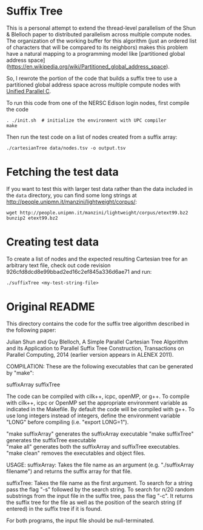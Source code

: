 # Suffix Tree

This is a personal attempt to extend the thread-level parallelism of
the Shun & Blelloch paper to distributed parallelism across multiple
compute nodes.  The organization of the working buffer for this
algorithm (just an ordered list of characters that will be compared
to its neighbors) makes this problem have a natural mapping to
a programming model like [partitioned global address space]
(https://en.wikipedia.org/wiki/Partitioned_global_address_space).

So, I rewrote the portion of the code that builds a suffix tree to
use a partitioned global address space across multiple compute nodes
with [Unified Parallel C](http://upc.lbl.gov/).

To run this code from one of the NERSC Edison login nodes, first
compile the code

    . ./init.sh  # initialize the environment with UPC compiler
    make

Then run the test code on a list of nodes created from a suffix array:

    ./cartesianTree data/nodes.tsv -o output.tsv

# Fetching the test data

If you want to test this with larger test data rather than the data included
in the `data` directory, you can find some long strings at
http://people.unipmn.it/manzini/lightweight/corpus/:

    wget http://people.unipmn.it/manzini/lightweight/corpus/etext99.bz2
    bunzip2 etext99.bz2
 
# Creating test data

To create a list of nodes and the expected resulting Cartesian tree for
an arbitrary text file, check out code revision
926cfd8dcd8e99bbad2ed16c2ef845a336d6ae71 and run:

    ./suffixTree <my-test-string-file>

# Original README

This directory contains the code for the suffix tree algorithm
described in the following paper:

Julian Shun and Guy Blelloch, A Simple Parallel Cartesian Tree
Algorithm and its Application to Parallel Suffix Tree Construction,
Transactions on Parallel Computing, 2014 (earlier version appears in
ALENEX 2011).

COMPILATION:
These are the following executables that can be generated by "make":

suffixArray
suffixTree

The code can be compiled with cilk++, icpc, openMP, or g++. To compile
with cilk++, icpc or OpenMP set the appropriate environment variable
as indicated in the Makefile. By default the code will be compiled
with g++. To use long integers instead of integers, define the
environment variable "LONG" before compiling (i.e. "export LONG=1").

"make suffixArray" generates the suffixArray executable
"make suffixTree" generates the suffixTree executable  
"make all" generates both the suffixArray and suffixTree executables.
"make clean" removes the executables and object files.

USAGE: suffixArray: Takes the file name as an argument
(e.g. "./suffixArray filename") and returns the suffix array for that
file.

suffixTree: Takes the file name as the first argument. To search for a
string pass the flag "-s" followed by the search string. To search for
n/20 random substrings from the input file in the suffix tree, pass
the flag "-c". It returns the suffix tree for the file as well as the
position of the search string (if entered) in the suffix tree if it is
found.

For both programs, the input file should be null-terminated.
